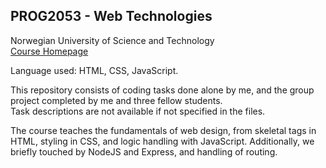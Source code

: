 ## PROG2053 - Web Technologies
Norwegian University of Science and Technology <br>
<a href='https://www.ntnu.no/studier/emner/PROG2053#tab=omEmnet'>Course Homepage</a>

Language used: HTML, CSS, JavaScript.

This repository consists of coding tasks done alone by me, and the group project completed by me and three fellow students.
<br>Task descriptions are not available if not specified in the files.

The course teaches the fundamentals of web design, from skeletal tags in HTML, styling in CSS, and logic handling with JavaScript. Additionally, we briefly touched by NodeJS and Express, and handling of routing.
